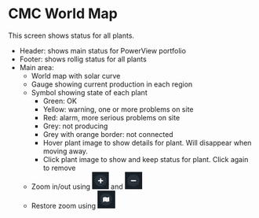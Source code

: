 # CMC World Map

This screen shows status for all plants.

* Header: shows main status for PowerView portfolio
* Footer: shows rollig status for all plants
* Main area:
    * World map with solar curve
    * Gauge showing current production in each region
    * Symbol showing state of each plant
        * Green: OK
        * Yellow: warning, one or more problems on site
        * Red: alarm, more serious problems on site
        * Grey: not producing
        * Grey with orange border: not connected
        * Hover plant image to show details for plant. Will disappear when moving away.
        * Click plant image to show and keep status for plant. Click again to remove
    * Zoom in/out using ![Zoom in](../../Images/in.png) and ![Zoom out](../../Images/out.png)
    * Restore zoom using ![Restore](../../Images/restorezoom.png)
                